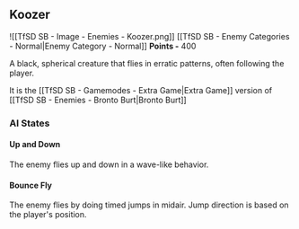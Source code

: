 ## Koozer
![[TfSD SB - Image - Enemies - Koozer.png]]
[[TfSD SB - Enemy Categories - Normal|Enemy Category - Normal]]
**Points -** 400

A black, spherical creature that flies in erratic patterns, often following the player.

It is the [[TfSD SB - Gamemodes - Extra Game|Extra Game]] version of [[TfSD SB - Enemies - Bronto Burt|Bronto Burt]]
### AI States
#### Up and Down
The enemy flies up and down in a wave-like behavior.
#### Bounce Fly
The enemy flies by doing timed jumps in midair. Jump direction is based on the player's position.